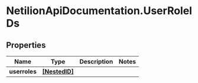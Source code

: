 # NetilionApiDocumentation.UserRoleIDs

## Properties
Name | Type | Description | Notes
------------ | ------------- | ------------- | -------------
**userroles** | [**[NestedID]**](NestedID.md) |  | 


